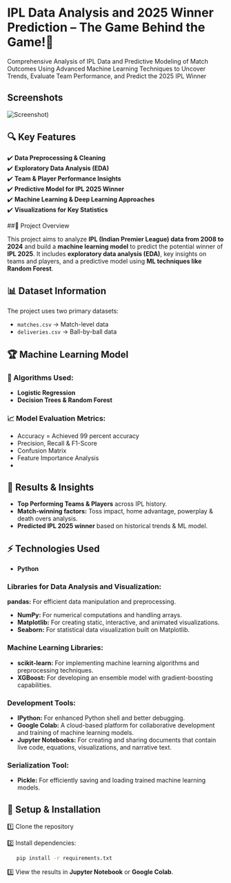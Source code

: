 # IPL Data Analysis and 2025 Winner Prediction – The Game Behind the Game!🏏

Comprehensive Analysis of IPL Data and Predictive Modeling of Match Outcomes Using Advanced Machine Learning Techniques to Uncover Trends, Evaluate Team Performance, and Predict the 2025 IPL Winner
## Screenshots

![Screenshot](https://drive.google.com/file/d/1o6lP4uqyiCiWUnKNkNP2K62rH4-m23OF/view?usp=sharing))


## 🔍 Key Features  
✔️ **Data Preprocessing & Cleaning**  
✔️ **Exploratory Data Analysis (EDA)**  
✔️ **Team & Player Performance Insights**  
✔️ **Predictive Model for IPL 2025 Winner**  
✔️ **Machine Learning & Deep Learning Approaches**  
✔️ **Visualizations for Key Statistics**


##📌 Project Overview

 
This project aims to analyze **IPL (Indian Premier League) data from 2008 to 2024** and build a **machine learning model** to predict the potential winner of **IPL 2025**. It includes **exploratory data analysis (EDA)**, key insights on teams and players, and a predictive model using **ML techniques like Random Forest**.



##  📊 Dataset Information  
The project uses two primary datasets:  
- `matches.csv` → Match-level data   
- `deliveries.csv` → Ball-by-ball data 
## 🏆 Machine Learning Model  
### 🔹 Algorithms Used:  
- **Logistic Regression**  
- **Decision Trees & Random Forest**

### 📈 Model Evaluation Metrics:  
- Accuracy  = Achieved 99 percent accuracy
- Precision, Recall & F1-Score  
- Confusion Matrix  
- Feature Importance Analysis
- 
## 🚀 Results & Insights  
- **Top Performing Teams & Players** across IPL history.  
- **Match-winning factors:** Toss impact, home advantage, powerplay & death overs analysis.  
- **Predicted IPL 2025 winner** based on historical trends & ML model.
## ⚡ Technologies Used  
- **Python** 

### Libraries for Data Analysis and Visualization:

**pandas:** For efficient data manipulation and preprocessing.
- **NumPy:** For numerical computations and handling arrays.
- **Matplotlib:** For creating static, interactive, and animated visualizations.
- **Seaborn:** For statistical data visualization built on Matplotlib.

### Machine Learning Libraries:
- **scikit-learn:** For implementing machine learning algorithms and preprocessing techniques.
- **XGBoost:** For developing an ensemble model with gradient-boosting capabilities.

### Development Tools:
- **IPython:** For enhanced Python shell and better debugging.
- **Google Colab:** A cloud-based platform for collaborative development and training of machine learning models.
- **Jupyter Notebooks:** For creating and sharing documents that contain live code, equations, visualizations, and narrative text.

### Serialization Tool:
- **Pickle:** For efficiently saving and loading trained machine learning models.

 

## 🔧 Setup & Installation

1️⃣ Clone the repository

2️⃣ Install dependencies:  
```bash
   pip install -r requirements.txt
```
3️⃣ View the results in **Jupyter Notebook** or **Google Colab**.

